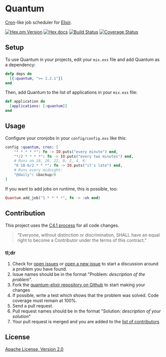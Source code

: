 # Quantum

[Cron](https://en.wikipedia.org/wiki/Cron)-like job scheduler for [Elixir](http://elixir-lang.org/).

[![Hex.pm Version](http://img.shields.io/hexpm/v/quantum.svg)](https://hex.pm/packages/quantum)
[![Hex docs](http://img.shields.io/badge/hex.pm-docs-green.svg?style=flat)](https://hexdocs.pm/quantum)
[![Build Status](https://travis-ci.org/c-rack/quantum-elixir.png?branch=master)](https://travis-ci.org/c-rack/quantum-elixir)
[![Coverage Status](https://coveralls.io/repos/c-rack/quantum-elixir/badge.svg?branch=master)](https://coveralls.io/r/c-rack/quantum-elixir?branch=master)

## Setup

To use Quantum in your projects, edit your `mix.exs` file and add Quantum as a dependency:

```elixir
defp deps do
  [{:quantum, ">= 1.2.1"}]
end
```

Then, add Quantum to the list of applications in your `mix.exs` file:

```elixir
def application do
  [applications: [:quantum]]
end
```

## Usage

Configure your cronjobs in your `config/config.exs` like this:

```elixir
config :quantum, cron: [
    "* * * * *": fn -> IO.puts("every minute") end,
    "*/2 * * * *": fn -> IO.puts("every two minutes") end,
    # Runs on 18, 20, 22, 0, 2, 4, 6:
    "0 18-6/2 * * *": fn -> IO.puts("it's late") end,
    # Runs every midnight:
    "@daily": &backup/0
]
```

If you want to add jobs on runtime, this is possible, too:

```elixir
Quantum.add_job("1 * * * *", fn -> :ok end)
```

## Contribution

This project uses the [C4.1 process](http://rfc.zeromq.org/spec:22) for all code changes.

> "Everyone, without distinction or discrimination, SHALL have an equal right to become a Contributor under the
terms of this contract."

### tl;dr

1. Check for [open issues](https://github.com/c-rack/quantum-elixir/issues) or [open a new issue](https://github.com/c-rack/quantum-elixir/issues/new) to start a discussion around a problem you have found.
2. Issue names should be in the format "Problem: _description of the problem_".
3. Fork the [quantum-elixir repository on Github](https://github.com/c-rack/quantum-elixir) to start making your changes
4. If possible, write a test which shows that the problem was solved. Code coverage must remain at 100%.
5. Send a pull request.
6. Pull request names should be in the format "Solution: _description of your solution_"
7. Your pull request is merged and you are added to the [list of contributors](https://github.com/c-rack/quantum-elixir/graphs/contributors)

## License

[Apache License, Version 2.0](http://www.apache.org/licenses/LICENSE-2.0)
